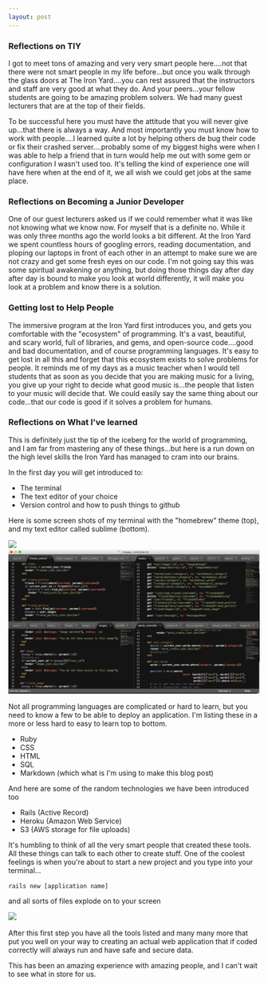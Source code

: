 ```yaml
---
layout: post
---
```





### Reflections on TIY

I got to meet tons of amazing and very very smart people here....not that there were not smart people in my life before...but once you walk through the glass doors at The Iron Yard....you can rest assured that the instructors and staff are very good at what they do.  And your peers...your fellow students are going to be amazing problem solvers. We had many guest lecturers that are at the top of their fields.

To be successful here you must have the attitude that you will never give up...that there is always a way. And most importantly you must know how to work with people....I learned quite a lot by helping others de bug their code or fix their crashed server....probably some of my biggest highs were when I was able to help a friend that in turn would help me out with some gem or configuration I wasn't used too. It's telling the kind of experience one will have here when at the end of it, we all wish we could get jobs at the same place.

### Reflections on Becoming a Junior Developer

One of our guest lecturers asked us if we could remember what it was like not knowing what we know now. For myself that is a definite no. While it was only three months ago the world looks a bit different.  At the Iron Yard we spent countless hours of googling errors, reading documentation, and ploping our laptops in front of each other in an attempt to make sure we are not crazy and get some fresh eyes on our code. I'm not going say this was some spiritual awakening or anything, but doing those things day after day after day is bound to make you look at world differently, it will make you look at a problem and know there is a solution.

### Getting lost to Help People

The immersive program at the Iron Yard first introduces you, and gets you comfortable with the "ecosystem" of programming. It's a vast, beautiful, and scary world, full of libraries, and gems, and open-source code....good and bad documentation, and of course programming languages. It's easy to get lost in all this and forget that this ecosystem exists to solve problems for people. It reminds me of my days as a music teacher when I would tell students that as soon as you decide that you are making music for a living, you give up your right to decide what good music is...the people that listen to your music will decide that. We could easily say the same thing about our code...that our code is good if it solves a problem for humans.

### Reflections on What I've learned

This is definitely just the tip of the iceberg for the world of programming, and I am far from mastering any of these things...but here is a run down on the high level skills the Iron Yard has managed to cram into our brains.

In the first day you will get introduced to:

* The terminal
* The text editor of your choice
* Version control and how to push things to github

Here is some screen shots of my terminal with the "homebrew" theme (top), and my text editor called sublime (bottom).

<img src="/images/terminal.png" style="width: 600px;"/>

<img src="/images/Sublime.png" style="width: 600px;"/>

Not all programming languages are complicated or hard to learn, but you need to know a few to be able to deploy an application. I'm listing these in a more or less hard to easy to learn top to bottom.

* Ruby
* CSS
* HTML
* SQL
* Markdown (which what is I'm using to make this blog post)

And here are some of the random technologies we have been introduced too

* Rails (Active Record)
* Heroku (Amazon Web Service)
* S3 (AWS storage for file uploads)

It's humbling to think of all the very smart people that created these tools. All these things can talk to each other to create stuff. One of the coolest feelings is when you're about to start a new project and you type into your terminal...
```
rails new [application name]
```
and all sorts of files explode on to your screen

<img src="/images/railsnew.png" style="height: 800px;"/>

After this first step you have all the tools listed and many many more that put you well on your way to creating an actual web application that if coded correctly will always run and have safe and secure data.

This has been an amazing experience with amazing people, and I can't wait to see what in store for us.
